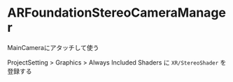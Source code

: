 # ARFoundationStereoCameraManager

MainCameraにアタッチして使う

ProjectSetting > Graphics > Always Included Shaders に `XR/StereoShader` を登録する

